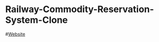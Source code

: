# Railway-Commodity-Reservation-System-Clone

#[Website](https://funny-sfogliatella-eba364.netlify.app/)
